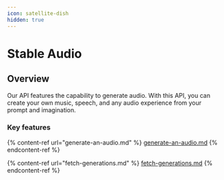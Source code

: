 ```yaml
---
icon: satellite-dish
hidden: true
---
```


# Stable Audio

## Overview

Our API features the capability to generate audio. With this API, you can create your own music, speech, and any audio experience from your prompt and imagination.

### Key features

{% content-ref url="generate-an-audio.md" %}
[generate-an-audio.md](generate-an-audio.md)
{% endcontent-ref %}

{% content-ref url="fetch-generations.md" %}
[fetch-generations.md](fetch-generations.md)
{% endcontent-ref %}
